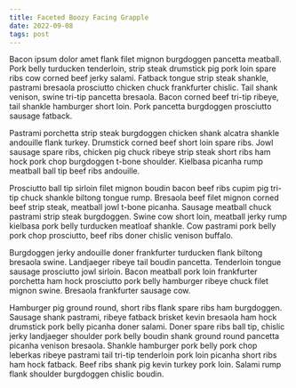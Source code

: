 ```yaml
---
title: Faceted Boozy Facing Grapple
date: 2022-09-08
tags: post
---
```


Bacon ipsum dolor amet flank filet mignon burgdoggen pancetta meatball.  Pork belly turducken tenderloin, strip steak drumstick pig pork loin spare ribs cow corned beef jerky salami.  Fatback tongue strip steak shankle, pastrami bresaola prosciutto chicken chuck frankfurter chislic.  Tail shank venison, swine tri-tip pancetta bresaola.  Bacon corned beef tri-tip ribeye, tail shankle hamburger short loin.  Pork pancetta burgdoggen prosciutto sausage fatback.

Pastrami porchetta strip steak burgdoggen chicken shank alcatra shankle andouille flank turkey.  Drumstick corned beef short loin spare ribs.  Jowl sausage spare ribs, chicken pig chuck ribeye strip steak short ribs ham hock pork chop burgdoggen t-bone shoulder.  Kielbasa picanha rump meatball ball tip beef ribs andouille.

Prosciutto ball tip sirloin filet mignon boudin bacon beef ribs cupim pig tri-tip chuck shankle biltong tongue rump.  Bresaola beef filet mignon corned beef strip steak, meatball jowl t-bone picanha.  Sausage meatball chuck pastrami strip steak burgdoggen.  Swine cow short loin, meatball jerky rump kielbasa pork belly turducken meatloaf shankle.  Cow pastrami pork belly pork chop prosciutto, beef ribs doner chislic venison buffalo.

Burgdoggen jerky andouille doner frankfurter turducken flank biltong bresaola swine.  Landjaeger ribeye tail boudin pancetta.  Tenderloin tongue sausage prosciutto jowl sirloin.  Bacon meatball pork loin frankfurter porchetta ham hock prosciutto pork belly hamburger ribeye chuck filet mignon swine.  Bresaola frankfurter sausage cow.

Hamburger pig ground round, short ribs flank spare ribs ham burgdoggen.  Sausage shank pastrami, ribeye fatback brisket kevin bresaola ham hock drumstick pork belly picanha doner salami.  Doner spare ribs ball tip, chislic jerky landjaeger shoulder pork belly boudin shank ground round pancetta picanha venison bresaola.  Shankle hamburger pork belly pork chop leberkas ribeye pastrami tail tri-tip tenderloin pork loin picanha short ribs ham hock fatback.  Beef ribs shank pig kevin turkey pork loin.  Salami rump flank shoulder burgdoggen chislic boudin.